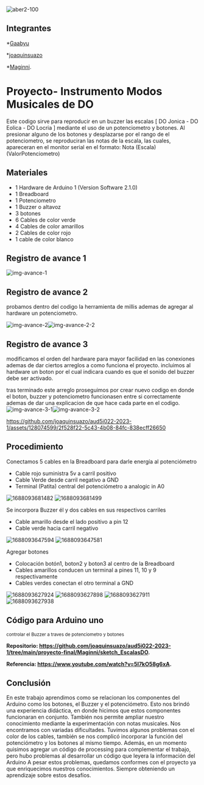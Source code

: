 
![aber2-100](https://github.com/Gaabyu/aud5i022-2023-1/assets/128186062/0c95dd2a-be94-4a58-a3ed-5b37266c56f7)


## Integrantes

*[Gaabyu](http://github.com/Gaabyu) 

*[joaquinsuazo](http://github.com/joaquinsuazo)

*[Maginni](https://github.com/Maginni).

# Proyecto- Instrumento Modos Musicales de DO

 Este codigo sirve para reproducir en un buzzer las escalas [ DO Jonica - DO Eolica - DO Locria ] mediante el uso de un potenciometro y botones. 
 Al presionar alguno de los botones y desplazarse por el rango de el potenciometro, se reproduciran las notas de la escala, las cuales, apareceran en el monitor serial en el formato: Nota (Escala) (ValorPotenciometro)

## Materiales
- 1 Hardware de Arduino 1 (Version Software 2.1.0)
- 1 Breadboard
- 1 Potenciometro
- 1 Buzzer o altavoz
- 3 botones
- 6 Cables de color verde
- 4 Cables de color amarillos
- 2 Cables de color rojo
- 1 cable de color blanco
  


## Registro de avance 1

![img-avance-1](https://github.com/joaquinsuazo/aud5i022-2023-1/assets/128074599/a9837f41-10f5-465a-be30-8447086e0375)


## Registro de avance 2

probamos dentro del codigo la herramienta de millis ademas de agregar al hardware un potenciometro.

![img-avance-2](https://github.com/joaquinsuazo/aud5i022-2023-1/assets/128074599/2b115492-26d6-4d89-b4f7-7c4652eb06d7)![img-avance-2-2](https://github.com/joaquinsuazo/aud5i022-2023-1/assets/128074599/64d4b48d-371c-41c4-9298-8e387ddf04c9)


## Registro de avance 3

modificamos el orden del hardware para mayor facilidad en las conexiones ademas de dar ciertos arreglos a como funciona el proyecto. incluimos al hardware un boton por el cual indicara cuando es que el sonido del buzzer debe ser activado.

tras terminado este arreglo proseguimos por crear nuevo codigo en donde el boton, buzzer y potenciometro funcionasen entre si correctamente ademas de dar una explicacion de que hace cada parte en el codigo. 
![img-avance-3-1](https://github.com/joaquinsuazo/aud5i022-2023-1/assets/128074599/f5ed36e8-8d8b-4add-a7dd-c4acad701797)![img-avance-3-2](https://github.com/joaquinsuazo/aud5i022-2023-1/assets/128074599/71bd7d5f-6671-4ec5-a15e-92347831090e)

https://github.com/joaquinsuazo/aud5i022-2023-1/assets/128074599/2f528f22-5c43-4b08-84fc-838ecff26650


## Procedimiento 

Conectamos 5 cables en la Breadboard para darle energía al potenciómetro

*	Cable rojo suministra 5v a carril positivo
*	Cable Verde desde carril negativo a GND 
*	Terminal (Patita) central del potenciómetro a analogic in A0
  
![1688093681482](https://github.com/joaquinsuazo/aud5i022-2023-1/assets/128186062/e40f4ec7-9b11-4256-8945-6766bdc774ae)
![1688093681499](https://github.com/joaquinsuazo/aud5i022-2023-1/assets/128186062/5f51feb9-cfe3-4121-b6af-248ef7394693)

Se incorpora Buzzer él y dos cables en sus respectivos carriles

*	Cable amarillo desde el lado positivo a pin 12
*	Cable verde hacia carril negativo
  
![1688093647594](https://github.com/joaquinsuazo/aud5i022-2023-1/assets/128186062/fbb03721-3021-4d4b-8c4a-5d7d27c359d8)
![1688093647581](https://github.com/joaquinsuazo/aud5i022-2023-1/assets/128186062/a21fee23-9a04-4309-8e1c-0bc2dbb7cab7)

Agregar botones

*	Colocación botón1, boton2 y boton3 al centro de la Breadboard 
*	Cables amarillos conducen un terminal a pines 11, 10 y 9 respectivamente
* Cables verdes conectan el otro terminal a GND
  
![1688093627924](https://github.com/joaquinsuazo/aud5i022-2023-1/assets/128186062/3d854e09-cafc-40cc-b5b7-b66eb9c33ba9)
![1688093627898](https://github.com/joaquinsuazo/aud5i022-2023-1/assets/128186062/58915f76-c6ba-46d9-8a69-ebfc2b7dc861)
![1688093627911](https://github.com/joaquinsuazo/aud5i022-2023-1/assets/128186062/2d354a9b-e07d-4b58-bf2c-b267c243c342)
![1688093627938](https://github.com/joaquinsuazo/aud5i022-2023-1/assets/128186062/136f65d9-b9a3-47b0-b4af-af8048843d3d)



## Código para Arduino uno <br /> 
<sub> controlar el Buzzer a traves de potenciometro y botones </sub>


**Repositorio: https://github.com/joaquinsuazo/aud5i022-2023-1/tree/main/proyecto-final/Maginni/sketch_EscalasDO.**

**Referencia: https://www.youtube.com/watch?v=5I7kO58g6xA.**

## Conclusión 

En este trabajo aprendimos como se relacionan los componentes del Arduino como los botones, el Buzzer y el potenciómetro. Esto nos brindó una experiencia didáctica, en donde hicimos que estos componentes funcionaran en conjunto. También nos permite ampliar nuestro conocimiento mediante la experimentación con notas musicales.
Nos encontramos con variadas dificultades. Tuvimos algunos problemas con el color de los cables, también se nos complicó incorporar la función del potenciómetro y los botones al mismo tiempo. Además, en un momento quisimos agregar un código de processing para complementar el trabajo, pero hubo problemas al desarrollar un código que leyera la información del Arduino
A pesar estos problemas, quedamos conformes con el proyecto ya que enriquecimos nuestros conocimientos. Siempre obteniendo un aprendizaje sobre estos desafíos.








